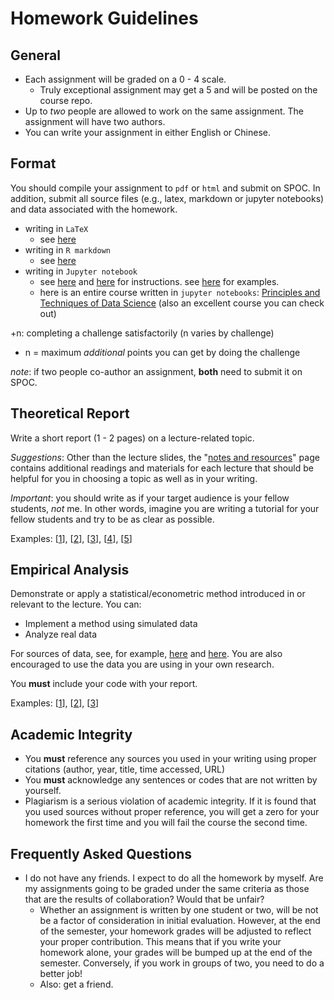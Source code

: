 # Homework Guidelines

## General

- Each assignment will be graded on a 0 - 4 scale.
    - Truly exceptional assignment may get a 5 and will be posted on the course repo.
- Up to *two* people are allowed to work on the same assignment. The assignment will have two authors.
- You can write your assignment in either English or Chinese.

## Format
You should compile your assignment to `pdf` or `html` and submit on SPOC. In addition, submit all source files (e.g., latex, markdown or jupyter notebooks) and data associated with the homework.

- writing in `LaTeX`
    - see [here](https://github.com/jiamingmao/data-analysis/blob/master/Materials/Software/LaTex/LaTex.md)
- writing in `R markdown`
    - see [here](https://jiamingmao.github.io/data-analysis/Resources/#rr-markdown)
- writing in `Jupyter notebook`
    - see [here](https://jupyter.org/) and [here](https://jupyter-notebook.readthedocs.io/en/stable/notebook.html) for instructions. see [here](https://github.com/jupyter/jupyter/wiki/A-gallery-of-interesting-Jupyter-Notebooks#statistics-machine-learning-and-data-science) for examples.
    - here is an entire course written in `jupyter notebooks`: [Principles and Techniques of Data Science](http://www.textbook.ds100.org/) (also an excellent course you can check out)

+n: completing a challenge satisfactorily (n varies by challenge)
- n = maximum *additional* points you can get by doing the challenge

*note*: if two people co-author an assignment, **both** need to submit it on SPOC.

## Theoretical Report

Write a short report (1 - 2 pages) on a lecture-related topic.

*Suggestions*: Other than the lecture slides, the "[notes and resources](https://jiamingmao.github.io/data-analysis/Lectures/)" page contains additional readings and materials for each lecture that should be helpful for you in choosing a topic as well as in your writing.

*Important*: you should write as if your target audience is your fellow students, *not* me. In other words, imagine you are writing a tutorial for your fellow students and try to be as clear as possible.

Examples: [[1](https://sudongqi.github.io/p6)], [[2](https://timvieira.github.io/blog/post/2014/10/06/kl-divergence-as-an-objective-function/)], [[3](https://www.countbayesie.com/blog/2017/5/9/kullback-leibler-divergence-explained)], [[4](https://colah.github.io/posts/2015-09-Visual-Information/)], [[5](https://ethen8181.github.io/machine-learning/model_selection/kl_divergence.html)]

## Empirical Analysis

Demonstrate or apply a statistical/econometric method introduced in or relevant to the lecture. You can:
- Implement a method using simulated data
- Analyze real data

For sources of data, see, for example, [here](https://jiamingmao.github.io/data-analysis/Resources/#miscellaneous) and [here](https://github.com/jiamingmao/data-analysis/tree/master/Materials/Data). You are also encouraged to use the data you are using in your own research.

You **must** include your code with your report.

Examples: [[1](https://github.com/philippbauch/simple-linear-regression-notebook/blob/master/linear-regression-demo.ipynb)], [[2](https://xiaoluli97.github.io/2019/04/06/DA-A3/)], [[3](https://lzc563236.github.io/2019/04/21/Homework4/)]

## Academic Integrity
- You **must** reference any sources you used in your writing using proper citations (author, year, title, time accessed, URL)
- You **must** acknowledge any sentences or codes that are not written by yourself.
- Plagiarism is a serious violation of academic integrity. If it is found that you used sources without proper reference, you will get a zero for your homework the first time and you will fail the course the second time.

## Frequently Asked Questions
- I do not have any friends. I expect to do all the homework by myself. Are my assignments going to be graded under the same criteria as those that are the results of collaboration? Would that be unfair?
    - Whether an assignment is written by one student or two, will be not be a factor of consideration in initial evaluation. However, at the end of the semester, your homework grades will be adjusted to reflect your proper contribution. This means that if you write your homework alone, your grades will be bumped up at the end of the semester. Conversely, if you work in groups of two, you need to do a better job!
    - Also: get a friend.
